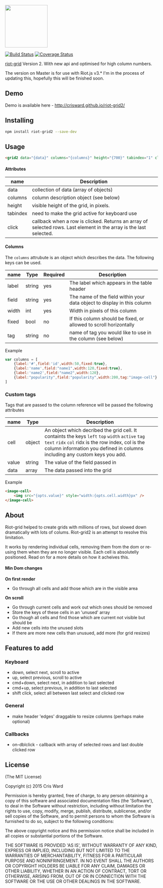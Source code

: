 <img src="https://cdn.rawgit.com/crisward/riot-grid2/master/grid-logo2.svg" height="140"/>

[![Build Status](https://travis-ci.org/crisward/riot-grid2.svg?branch=master)](https://travis-ci.org/crisward/riot-grid2)
[![Coverage Status](https://coveralls.io/repos/github/crisward/riot-grid2/badge.svg?branch=master&v=2)](https://coveralls.io/github/crisward/riot-grid2?branch=master)

[riot-grid](https://github.com/crisward/riot-grid) Version 2.
With new api and optimised for high column numbers.

The version on Master is for use with Riot.js v3.* 
I'm in the process of updating this, hopefully this will be finished soon.

## Demo

Demo is available here - http://crisward.github.io/riot-grid2/

## Installing

```bash
npm install riot-grid2 --save-dev
```

## Usage

```html
<grid2 data="{data}" columns="{columns}" height="{700}" tabindex="1" click="{handleClick}"></grid2>
```

#### Attributes

|name       |Description
|------     |------
|data       |collection of data (array of objects)
|columns    |column description object (see below)
|height     |visible height of the grid, in pixels. 
|tabindex   |need to make the grid active for keyboard use
|click      |callback when a row is clicked. Returns an array of selected rows. Last element in the array is the last selected.


#### Columns

The `columns` attrubute is an object which describes the data.
The following keys can be used.

|name       |Type    | Required |Description
|------     |-----   |------    |------
|label	    |string  |yes       |The label which appears in the table header
|field	    |string  |yes       |The name of the field within your data object to display in this column
|width	    |int	 |yes       |Width in pixels of this column
|fixed	    |bool	 |no        |If this column should be fixed, or allowed to scroll horizontally 
|tag   	    |string  |no		|name of tag you would like to use in the column (see below)

Example

```javascript
var columns = [
    {label:'#',field:'id',width:50,fixed:true},
    {label:'name',field:"name1",width:120,fixed:true},
    {label:'name2',field:"name2",width:120},
    {label:"popularity",field:"popularity",width:200,tag:"image-cell"}
]
```

### Custom tags

Tags that are passed to the column reference will be passed the following attributes

|name       | Type  |Description
|------     |------ |------
|cell		|object |An object which decribed the grid cell. It containts the keys `left` `top` `width` `active` `tag` `text` `ridx` `col` ridx is the row index, col is the column information you defined in columns including any custom keys you add.
|value		|string |The value of the field passed in
|data       |array  |The data passed into the grid


Example

```html
<image-cell>
	<img src="{opts.value}" style="width:{opts.cell.width}px" />
</image-cell>
```


## About

Riot-grid helped to create grids with millions of rows, but slowed down dramatically with lots of colums.
Riot-grid2 is an attempt to resolve this limitation. 

It works by rendering individual cells, removing them from the dom or re-using them when they are no longer visible. Each cell is absolutelly positioned. Read on for a more details on how it acheives this.


#### Min Dom changes

**On first render**

* Go through all cells and add those which are in the visible area

**On scroll**

* Go through current cells and work out which ones should be removed
* Store the keys of these cells in an 'unused' array
* Go though all cells and find those which are current not visible but should be
* Add new cells into the unused slots
* If there are more new cells than unusued, add more (for grid resizes) 


## Features to add

### Keyboard
* down, select next, scroll to active
* up, select previous, scroll to active
* cmd+down, select next, in addition to last selected
* cmd+up, select previous, in addition to last selected
* shift click, select all between last select and clicked row

### General
* make header 'edges' draggable to resize columns (perhaps make optional)

### Callbacks
* on-dblclick - callback with array of selected rows and last double clicked row 

## License

(The MIT License)

Copyright (c) 2015 Cris Ward

Permission is hereby granted, free of charge, to any person obtaining a copy of this software and associated documentation files (the 'Software'), to deal in the Software without restriction, including without limitation the rights to use, copy, modify, merge, publish, distribute, sublicense, and/or sell copies of the Software, and to permit persons to whom the Software is furnished to do so, subject to the following conditions:

The above copyright notice and this permission notice shall be included in all copies or substantial portions of the Software.

THE SOFTWARE IS PROVIDED 'AS IS', WITHOUT WARRANTY OF ANY KIND, EXPRESS OR IMPLIED, INCLUDING BUT NOT LIMITED TO THE WARRANTIES OF MERCHANTABILITY, FITNESS FOR A PARTICULAR PURPOSE AND NONINFRINGEMENT. IN NO EVENT SHALL THE AUTHORS OR COPYRIGHT HOLDERS BE LIABLE FOR ANY CLAIM, DAMAGES OR OTHER LIABILITY, WHETHER IN AN ACTION OF CONTRACT, TORT OR OTHERWISE, ARISING FROM, OUT OF OR IN CONNECTION WITH THE SOFTWARE OR THE USE OR OTHER DEALINGS IN THE SOFTWARE.

